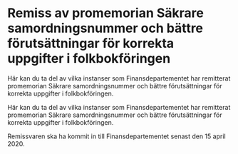 # Remiss av promemorian Säkrare samordningsnummer och bättre förutsättningar för korrekta uppgifter i folkbokföringen

Här kan du ta del av vilka instanser som Finansdepartementet har remitterat promemorian Säkrare samordningsnummer och bättre förutsättningar för korrekta uppgifter i folkbokföringen.

Här kan du ta del av vilka instanser som Finansdepartementet har remitterat promemorian Säkrare samordningsnummer och bättre förutsättningar för korrekta uppgifter i folkbokföringen.

Remissvaren ska ha kommit in till Finansdepartementet senast den 15 april 2020.
